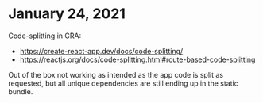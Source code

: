 # January 24, 2021

Code-splitting in CRA:
- https://create-react-app.dev/docs/code-splitting/
- https://reactjs.org/docs/code-splitting.html#route-based-code-splitting

Out of the box not working as intended as the app code is split as requested, but all unique dependencies are still ending up in the static bundle.